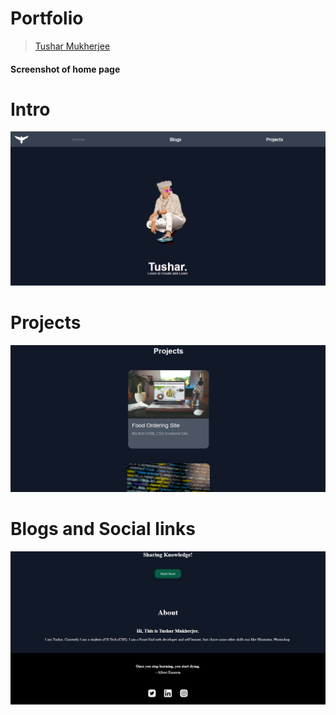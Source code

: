 # Portfolio
>[Tushar Mukherjee](https://balak-tushar.netlify.app/)
 #### Screenshot of home page
 # Intro
 ![screenshot](ss1.png)
 # Projects
 ![screenshot](ss2.png)
 # Blogs and Social links
 ![screenshot](ss3.png)
